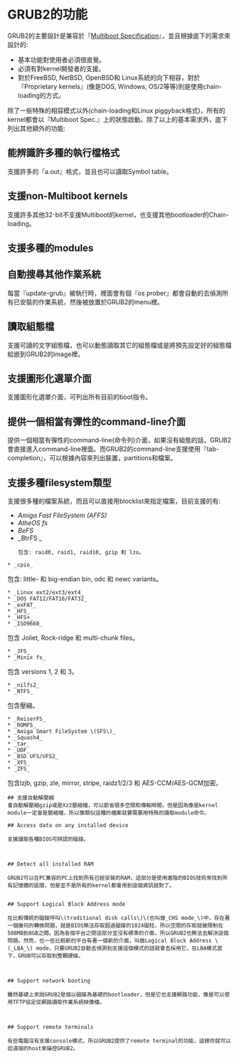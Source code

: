 # GRUB2的功能

GRUB2的主要設計是兼容於『[Multiboot Specification](https://www.gnu.org/software/grub/manual/multiboot/multiboot.html#Top)』，並且根據底下的需求來設計的:

* 基本功能對使用者必須很直覺。
* 必須有對kernel開發者的支援。
* 對於FreeBSD, NetBSD, OpenBSD和 Linux系統的向下相容，對於『Proprietary kernels』(像是DOS, Windows, OS/2等等)則是使用chain-loading的方式。

除了一些特殊的相容模式以外(chain-loading和Linux piggyback格式)，所有的kernel都會以『Multiboot Spec.』上的狀態啟動。除了以上的基本需求外，底下列出其他額外的功能:

## 能辨識許多種的執行檔格式
支援許多的『a.out』格式，並且也可以讀取Symbol table。

## 支援non-Multiboot kernels
支援許多其他32-bit不支援Multiboot的kernel，也支援其他bootloader的Chain-loading。

## 支援多種的modules

## 自動搜尋其他作業系統
每當『update-grub』被執行時，裡面會有個『os prober』都會自動的去偵測所有已安裝的作業系統，然後被放置於GRUB2的menu裡。


## 讀取組態檔
支援可讀的文字組態檔，也可以動態讀取其它的組態檔或是將預先設定好的組態檔給嵌到GRUB2的image裡。

## 支援圖形化選單介面
支援圖形化選單介面，可列出所有目前的boot指令。

## 提供一個相當有彈性的command-line介面
提供一個相當有彈性的command-line(命令列)介面，如果沒有組態的話，GRUB2會直接進入command-line裡面。而GRUB2的command-line支援使用『tab-completion』，可以根據內容來列出裝置，partitions和檔案。

## 支援多種filesystem類型
支援很多種的檔案系統，而且可以直接用blocklist來指定檔案，目前支援的有:
* _Amiga Fast FileSystem \(AFFS\)_
* _AtheOS fs_
* _BeFS_
* _BtrFS _
  ```
  包含: raid0, raid1, raid10, gzip 和 lzo。
 ```
* _cpio_
  ```
  包含: little- 和 big-endian bin, odc 和 newc variants。
  ```
* _Linux ext2/ext3/ext4_
* _DOS FAT12/FAT16/FAT32_
* _exFAT_
* _HFS_
* _HFS+_
* _ISO9660_
  ```
  包含 Joliet, Rock-ridge 和 multi-chunk files。
  ```
* _JFS_
* _Minix fs_
  ```
  包含 versions 1, 2 和 3。
  ```
* _nilfs2_
* _NTFS_
  ```
  包含壓縮。
  ```
* _ReiserFS_
* _ROMFS_
* _Amiga Smart FileSystem \(SFS\)_
* _Squash4_
* _tar_
* _UDF_
* _BSD UFS/UFS2_
* _XFS_
* _ZFS_
  ```
  包含lzjb, gzip, zle, mirror, stripe, raidz1/2/3 和 AES-CCM/AES-GCM加密。
  ```
## 支援自動解壓縮
會自動解壓縮gzip或是Xz2壓縮檔，可以節省很多空間和傳輸時間。但是因為像是kernel module一定會是壓縮檔，所以像類似這種的檔案就要需要用特殊的讀取module命令。

## Access data on any installed device

支援讀取各種BIOS可辨認的磁碟。



## Detect all installed RAM

GRUB2可以在PC兼容的PC上找到所有已經安裝的RAM，這部分是使用進階的BIOS技術來找到所有記憶體的區間，但是並不是所有的kernel都會用到這個資訊就對了。


## Support Logical Block Address mode

在比較傳統的磁碟呼叫\(traditional disk calls\)\(也叫做_CHS mode_\)中，存在著一個幾何的轉換問題，就是BIOS無法存取超過磁碟的1024磁柱，所以空間的存取就被限制在508MB到8GB之間。因為各個平台之間這部分並沒有標準的介面，所以GRUB2也無法去解決這個問題。然而，也一些比較新的平台有著一個新的介面，叫做Logical Block Address \(_LBA_\) mode，只要GRUB2自動去偵測到支援這個模式的話就會去採用它，在LBA模式底下，GRUB可以存取到整顆硬碟。



## Support network booting

雖然基礎上來說GRUB2是個以磁碟為基礎的bootloader，但是它也支援網路功能，像是可以使用TFTP協定從網路讀取作業系統映像檔。



## Support remote terminals

有些電腦沒有支援console模式，所以GRUB2提供了remote terminal的功能，這樣你就可以從遠端的host來操控GRUB2。


